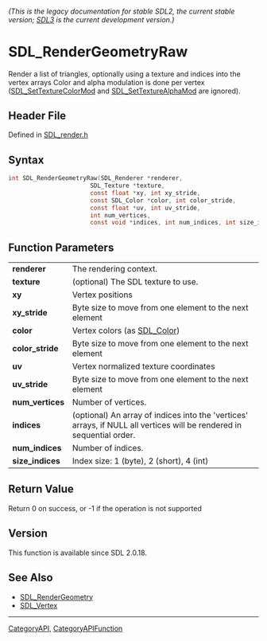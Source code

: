 ###### (This is the legacy documentation for stable SDL2, the current stable version; [SDL3](https://wiki.libsdl.org/SDL3/) is the current development version.)
# SDL_RenderGeometryRaw

Render a list of triangles, optionally using a texture and indices into the vertex arrays Color and alpha modulation is done per vertex ([SDL_SetTextureColorMod](SDL_SetTextureColorMod) and [SDL_SetTextureAlphaMod](SDL_SetTextureAlphaMod) are ignored).

## Header File

Defined in [SDL_render.h](https://github.com/libsdl-org/SDL/blob/SDL2/include/SDL_render.h)

## Syntax

```c
int SDL_RenderGeometryRaw(SDL_Renderer *renderer,
                       SDL_Texture *texture,
                       const float *xy, int xy_stride,
                       const SDL_Color *color, int color_stride,
                       const float *uv, int uv_stride,
                       int num_vertices,
                       const void *indices, int num_indices, int size_indices);

```

## Function Parameters

|                      |                                                                                                                       |
| -------------------- | --------------------------------------------------------------------------------------------------------------------- |
| **renderer**         | The rendering context.                                                                                                |
| **texture**          | (optional) The SDL texture to use.                                                                                    |
| **xy**               | Vertex positions                                                                                                      |
| **xy_stride**        | Byte size to move from one element to the next element                                                                |
| **color**            | Vertex colors (as [SDL_Color](SDL_Color))                                                                             |
| **color_stride**     | Byte size to move from one element to the next element                                                                |
| **uv**               | Vertex normalized texture coordinates                                                                                 |
| **uv_stride**        | Byte size to move from one element to the next element                                                                |
| **num_vertices**     | Number of vertices.                                                                                                   |
| **indices**          | (optional) An array of indices into the 'vertices' arrays, if NULL all vertices will be rendered in sequential order. |
| **num_indices**      | Number of indices.                                                                                                    |
| **size_indices**     | Index size: 1 (byte), 2 (short), 4 (int)                                                                              |

## Return Value

Return 0 on success, or -1 if the operation is not supported

## Version

This function is available since SDL 2.0.18.

## See Also

* [SDL_RenderGeometry](SDL_RenderGeometry)
* [SDL_Vertex](SDL_Vertex)

----
[CategoryAPI](CategoryAPI), [CategoryAPIFunction](CategoryAPIFunction)

